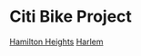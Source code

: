 # Citi Bike Project
[Hamilton Heights](https://abner-kahan.github.io/Hamilton-Heights-Citi-Bikes/)
[Harlem](https://samprasad20.github.io/honorsproject9/)
